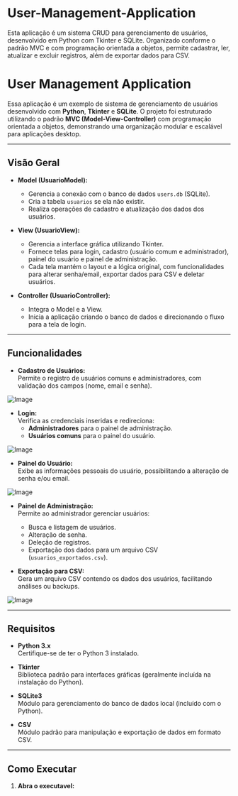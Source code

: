 # User-Management-Application
Esta aplicação é um sistema CRUD para gerenciamento de usuários, desenvolvido em Python com Tkinter e SQLite. Organizado conforme o padrão MVC e com programação orientada a objetos, permite cadastrar, ler, atualizar e excluir registros, além de exportar dados para CSV.

# User Management Application

Essa aplicação é um exemplo de sistema de gerenciamento de usuários desenvolvido com **Python**, **Tkinter** e **SQLite**. O projeto foi estruturado utilizando o padrão **MVC (Model-View-Controller)** com programação orientada a objetos, demonstrando uma organização modular e escalável para aplicações desktop.

---

## Visão Geral

- **Model (UsuarioModel):**  
  - Gerencia a conexão com o banco de dados `users.db` (SQLite).
  - Cria a tabela `usuarios` se ela não existir.
  - Realiza operações de cadastro e atualização dos dados dos usuários.

- **View (UsuarioView):**  
  - Gerencia a interface gráfica utilizando Tkinter.
  - Fornece telas para login, cadastro (usuário comum e administrador), painel do usuário e painel de administração.
  - Cada tela mantém o layout e a lógica original, com funcionalidades para alterar senha/email, exportar dados para CSV e deletar usuários.

- **Controller (UsuarioController):**  
  - Integra o Model e a View.
  - Inicia a aplicação criando o banco de dados e direcionando o fluxo para a tela de login.

---

## Funcionalidades

- **Cadastro de Usuários:**  
  Permite o registro de usuários comuns e administradores, com validação dos campos (nome, email e senha).

![Image](https://github.com/user-attachments/assets/35ec83f7-6a22-4b5e-8721-4c0600c78d41)

- **Login:**  
  Verifica as credenciais inseridas e redireciona:
  - **Administradores** para o painel de administração.
  - **Usuários comuns** para o painel do usuário.
  
![Image](https://github.com/user-attachments/assets/b1e41ba2-def5-4753-a44c-28b961c9e28a)

- **Painel do Usuário:**  
  Exibe as informações pessoais do usuário, possibilitando a alteração de senha e/ou email.

![Image](https://github.com/user-attachments/assets/bd53fb0e-aeb3-4766-bbd3-21f43ec6d0ff)
  

- **Painel de Administração:**  
  Permite ao administrador gerenciar usuários:
  - Busca e listagem de usuários.
  - Alteração de senha.
  - Deleção de registros.
  - Exportação dos dados para um arquivo CSV (`usuarios_exportados.csv`).

- **Exportação para CSV:**  
  Gera um arquivo CSV contendo os dados dos usuários, facilitando análises ou backups.

![Image](https://github.com/user-attachments/assets/8beea34e-521d-4632-a043-2fe00d4499bc)

---

## Requisitos

- **Python 3.x**  
  Certifique-se de ter o Python 3 instalado.

- **Tkinter**  
  Biblioteca padrão para interfaces gráficas (geralmente incluída na instalação do Python).

- **SQLite3**  
  Módulo para gerenciamento do banco de dados local (incluído com o Python).

- **CSV**  
  Módulo padrão para manipulação e exportação de dados em formato CSV.

---

## Como Executar

1. **Abra o executavel:**
